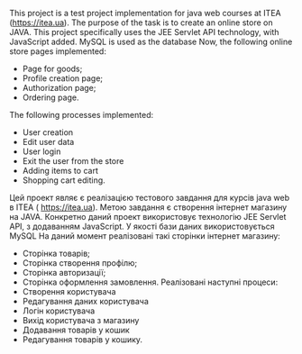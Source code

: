 This project is a test project implementation for java web courses at ITEA (https://itea.ua).
The purpose of the task is to create an online store on JAVA.
This project specifically uses the JEE Servlet API technology, with JavaScript added. MySQL is used as the database
Now, the following online store pages implemented:
- Page for goods;
- Profile creation page;
- Authorization page;
- Ordering page.

The following processes implemented:
- User creation
- Edit user data
- User login
- Exit the user from the store
- Adding items to cart
- Shopping cart editing.

Цей проект являє є реалізацією тестового завдання для курсів    java web   в  ITEA ( https://itea.ua).
Метою завдання є створення інтернет  магазину на  JAVA.
Конкретно даний проект  використовує технологію JEE Servlet API, з додаванням  JavaScript.  У якості бази даних використовується  MySQL
На даний момент реалізовані такі сторінки інтернет магазину:
-	Сторінка товарів;
-	Сторінка створення профілю;
-	Сторінка авторизації;
-	Сторінка оформлення замовлення.
Реалізовані наступні процеси:
-	Створення користувача
-	Редагування даних користувача
-	Логін користувача
-	Вихід користувача з магазину 
-	Додавання товарів у кошик
-	Редагування товарів у кошику.




